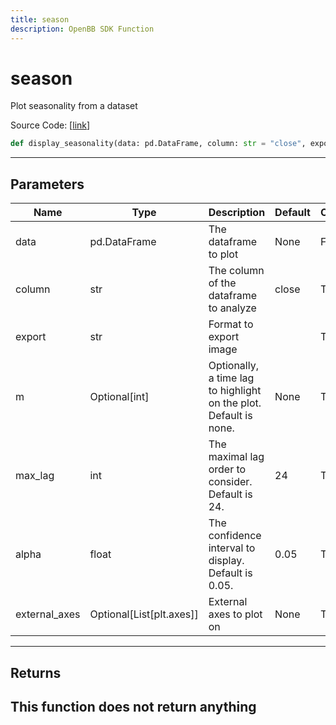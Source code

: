 ```yaml
---
title: season
description: OpenBB SDK Function
---
```


# season

Plot seasonality from a dataset

Source Code: [[link](https://github.com/OpenBB-finance/OpenBBTerminal/tree/main/openbb_terminal/forecast/forecast_view.py#L120)]
```python
def display_seasonality(data: pd.DataFrame, column: str = "close", export: str = "", m: Optional[int] = None, max_lag: int = 24, alpha: float = 0.05, external_axes: Optional[List[axes]] = None) -> None
```
---
## Parameters
| Name | Type | Description | Default | Optional |
| ---- | ---- | ----------- | ------- | -------- |
| data | pd.DataFrame | The dataframe to plot | None | False |
| column | str | The column of the dataframe to analyze | close | True |
| export | str | Format to export image |  | True |
| m | Optional[int] | Optionally, a time lag to highlight on the plot. Default is none. | None | True |
| max_lag | int | The maximal lag order to consider. Default is 24. | 24 | True |
| alpha | float | The confidence interval to display. Default is 0.05. | 0.05 | True |
| external_axes | Optional[List[plt.axes]] | External axes to plot on | None | True |

---
## Returns
This function does not return anything
---
